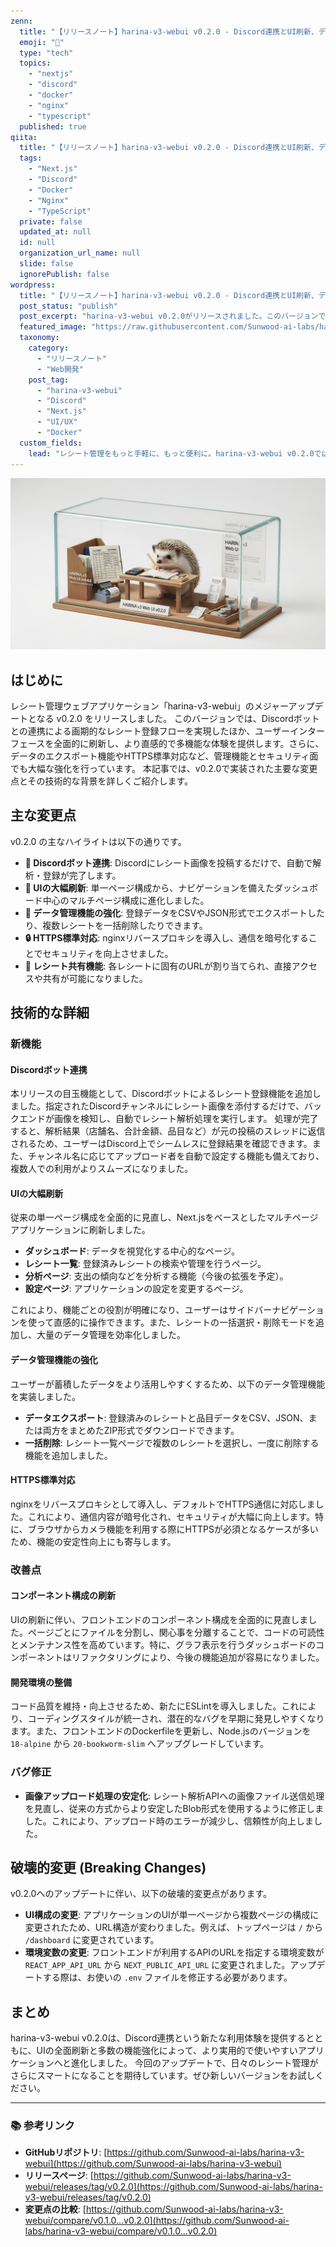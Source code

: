 ```yaml
---
zenn:
  title: "【リリースノート】harina-v3-webui v0.2.0 - Discord連携とUI刷新、データ管理機能を強化"
  emoji: "🚀"
  type: "tech"
  topics:
    - "nextjs"
    - "discord"
    - "docker"
    - "nginx"
    - "typescript"
  published: true
qiita:
  title: "【リリースノート】harina-v3-webui v0.2.0 - Discord連携とUI刷新、データ管理機能を強化"
  tags:
    - "Next.js"
    - "Discord"
    - "Docker"
    - "Nginx"
    - "TypeScript"
  private: false
  updated_at: null
  id: null
  organization_url_name: null
  slide: false
  ignorePublish: false
wordpress:
  title: "【リリースノート】harina-v3-webui v0.2.0 - Discord連携とUI刷新、データ管理機能を強化"
  post_status: "publish"
  post_excerpt: "harina-v3-webui v0.2.0がリリースされました。このバージョンでは、Discordボット連携によるレシート自動登録機能や、ダッシュボードを中心としたUIの大幅な刷新が行われています。また、データのエクスポート機能やHTTPS対応など、管理機能とセキュリティも強化されています。"
  featured_image: "https://raw.githubusercontent.com/Sunwood-ai-labs/harina-v3-webui/main/generated-images/release-v0.2.0-20251028_113412/imagen-4-ultra_2025-10-28T11-35-13-337Z_A_clean__photorealistic_miniature_scene_inside_a_w_1.png"
  taxonomy:
    category:
      - "リリースノート"
      - "Web開発"
    post_tag:
      - "harina-v3-webui"
      - "Discord"
      - "Next.js"
      - "UI/UX"
      - "Docker"
  custom_fields:
    lead: "レシート管理をもっと手軽に、もっと便利に。harina-v3-webui v0.2.0では、Discordへの画像投稿だけでレシートを自動登録できる新機能が登場しました。UIも全面的に刷新され、データ管理機能も大幅に強化されています。本記事では、v0.2.0の注目の新機能や変更点を詳しく解説します。"
---
```


![imagen-4-ultra_2025-10-28T11-35-13-337Z_A_clean__photorealistic_miniature_scene_inside_a_w_1.png](https://raw.githubusercontent.com/Sunwood-ai-labs/harina-v3-webui/main/generated-images/release-v0.2.0-20251028_113412/imagen-4-ultra_2025-10-28T11-35-13-337Z_A_clean__photorealistic_miniature_scene_inside_a_w_1.png)

## はじめに
レシート管理ウェブアプリケーション「harina-v3-webui」のメジャーアップデートとなる v0.2.0 をリリースしました。
このバージョンでは、Discordボットとの連携による画期的なレシート登録フローを実現したほか、ユーザーインターフェースを全面的に刷新し、より直感的で多機能な体験を提供します。さらに、データのエクスポート機能やHTTPS標準対応など、管理機能とセキュリティ面でも大幅な強化を行っています。
本記事では、v0.2.0で実装された主要な変更点とその技術的な背景を詳しくご紹介します。

## 主な変更点
v0.2.0 の主なハイライトは以下の通りです。

- **🚀 Discordボット連携**: Discordにレシート画像を投稿するだけで、自動で解析・登録が完了します。
- **🎨 UIの大幅刷新**: 単一ページ構成から、ナビゲーションを備えたダッシュボード中心のマルチページ構成に進化しました。
- **💾 データ管理機能の強化**: 登録データをCSVやJSON形式でエクスポートしたり、複数レシートを一括削除したりできます。
- **🔒 HTTPS標準対応**: nginxリバースプロキシを導入し、通信を暗号化することでセキュリティを向上させました。
- **🔗 レシート共有機能**: 各レシートに固有のURLが割り当てられ、直接アクセスや共有が可能になりました。

## 技術的な詳細
### 新機能
#### Discordボット連携
本リリースの目玉機能として、Discordボットによるレシート登録機能を追加しました。指定されたDiscordチャンネルにレシート画像を添付するだけで、バックエンドが画像を検知し、自動でレシート解析処理を実行します。
処理が完了すると、解析結果（店舗名、合計金額、品目など）が元の投稿のスレッドに返信されるため、ユーザーはDiscord上でシームレスに登録結果を確認できます。また、チャンネル名に応じてアップロード者を自動で設定する機能も備えており、複数人での利用がよりスムーズになりました。

#### UIの大幅刷新
従来の単一ページ構成を全面的に見直し、Next.jsをベースとしたマルチページアプリケーションに刷新しました。
- **ダッシュボード**: データを視覚化する中心的なページ。
- **レシート一覧**: 登録済みレシートの検索や管理を行うページ。
- **分析ページ**: 支出の傾向などを分析する機能（今後の拡張を予定）。
- **設定ページ**: アプリケーションの設定を変更するページ。

これにより、機能ごとの役割が明確になり、ユーザーはサイドバーナビゲーションを使って直感的に操作できます。また、レシートの一括選択・削除モードを追加し、大量のデータ管理を効率化しました。

#### データ管理機能の強化
ユーザーが蓄積したデータをより活用しやすくするため、以下のデータ管理機能を実装しました。
- **データエクスポート**: 登録済みのレシートと品目データをCSV、JSON、または両方をまとめたZIP形式でダウンロードできます。
- **一括削除**: レシート一覧ページで複数のレシートを選択し、一度に削除する機能を追加しました。

#### HTTPS標準対応
nginxをリバースプロキシとして導入し、デフォルトでHTTPS通信に対応しました。これにより、通信内容が暗号化され、セキュリティが大幅に向上します。特に、ブラウザからカメラ機能を利用する際にHTTPSが必須となるケースが多いため、機能の安定性向上にも寄与します。

### 改善点
#### コンポーネント構成の刷新
UIの刷新に伴い、フロントエンドのコンポーネント構成を全面的に見直しました。ページごとにファイルを分割し、関心事を分離することで、コードの可読性とメンテナンス性を高めています。特に、グラフ表示を行うダッシュボードのコンポーネントはリファクタリングにより、今後の機能追加が容易になりました。

#### 開発環境の整備
コード品質を維持・向上させるため、新たにESLintを導入しました。これにより、コーディングスタイルが統一され、潜在的なバグを早期に発見しやすくなります。また、フロントエンドのDockerfileを更新し、Node.jsのバージョンを `18-alpine` から `20-bookworm-slim` へアップグレードしています。

### バグ修正
- **画像アップロード処理の安定化**: レシート解析APIへの画像ファイル送信処理を見直し、従来の方式からより安定したBlob形式を使用するように修正しました。これにより、アップロード時のエラーが減少し、信頼性が向上しました。

## 破壊的変更 (Breaking Changes)
v0.2.0へのアップデートに伴い、以下の破壊的変更点があります。

- **UI構成の変更**: アプリケーションのUIが単一ページから複数ページの構成に変更されたため、URL構造が変わりました。例えば、トップページは `/` から `/dashboard` に変更されています。
- **環境変数の変更**: フロントエンドが利用するAPIのURLを指定する環境変数が `REACT_APP_API_URL` から `NEXT_PUBLIC_API_URL` に変更されました。アップデートする際は、お使いの `.env` ファイルを修正する必要があります。

## まとめ
harina-v3-webui v0.2.0は、Discord連携という新たな利用体験を提供するとともに、UIの全面刷新と多数の機能強化によって、より実用的で使いやすいアプリケーションへと進化しました。
今回のアップデートで、日々のレシート管理がさらにスマートになることを期待しています。ぜひ新しいバージョンをお試しください。

---
### 📚 参考リンク
- **GitHubリポジトリ**: [https://github.com/Sunwood-ai-labs/harina-v3-webui](https://github.com/Sunwood-ai-labs/harina-v3-webui)
- **リリースページ**: [https://github.com/Sunwood-ai-labs/harina-v3-webui/releases/tag/v0.2.0](https://github.com/Sunwood-ai-labs/harina-v3-webui/releases/tag/v0.2.0)
- **変更点の比較**: [https://github.com/Sunwood-ai-labs/harina-v3-webui/compare/v0.1.0...v0.2.0](https://github.com/Sunwood-ai-labs/harina-v3-webui/compare/v0.1.0...v0.2.0)
